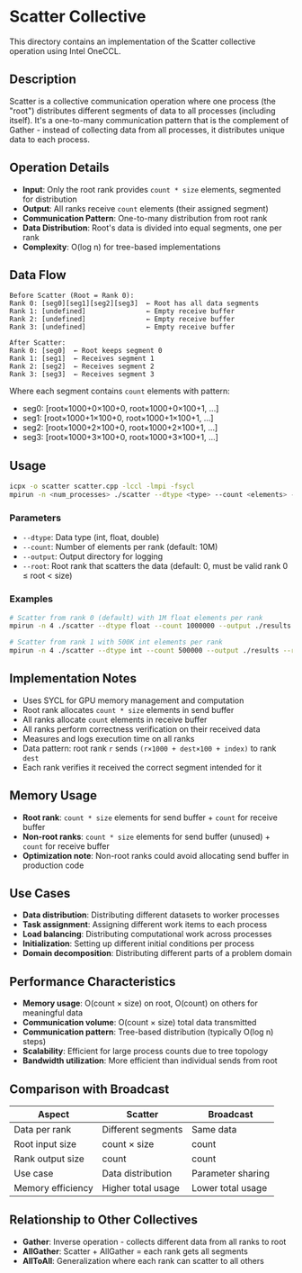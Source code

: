 # Scatter Collective

This directory contains an implementation of the Scatter collective operation using Intel OneCCL.

## Description

Scatter is a collective communication operation where one process (the "root") distributes different segments of data to all processes (including itself). It's a one-to-many communication pattern that is the complement of Gather - instead of collecting data from all processes, it distributes unique data to each process.

## Operation Details

- **Input**: Only the root rank provides `count * size` elements, segmented for distribution
- **Output**: All ranks receive `count` elements (their assigned segment)
- **Communication Pattern**: One-to-many distribution from root rank
- **Data Distribution**: Root's data is divided into equal segments, one per rank
- **Complexity**: O(log n) for tree-based implementations

## Data Flow

```
Before Scatter (Root = Rank 0):
Rank 0: [seg0][seg1][seg2][seg3]  ← Root has all data segments
Rank 1: [undefined]               ← Empty receive buffer
Rank 2: [undefined]               ← Empty receive buffer  
Rank 3: [undefined]               ← Empty receive buffer

After Scatter:
Rank 0: [seg0]  ← Root keeps segment 0
Rank 1: [seg1]  ← Receives segment 1
Rank 2: [seg2]  ← Receives segment 2
Rank 3: [seg3]  ← Receives segment 3
```

Where each segment contains `count` elements with pattern:
- seg0: [root×1000+0×100+0, root×1000+0×100+1, ...]
- seg1: [root×1000+1×100+0, root×1000+1×100+1, ...]
- seg2: [root×1000+2×100+0, root×1000+2×100+1, ...]
- seg3: [root×1000+3×100+0, root×1000+3×100+1, ...]

## Usage

```bash
icpx -o scatter scatter.cpp -lccl -lmpi -fsycl
mpirun -n <num_processes> ./scatter --dtype <type> --count <elements> --output <dir> --root <root_rank>
```

### Parameters

- `--dtype`: Data type (int, float, double)
- `--count`: Number of elements per rank (default: 10M)
- `--output`: Output directory for logging
- `--root`: Root rank that scatters the data (default: 0, must be valid rank 0 ≤ root < size)

### Examples

```bash
# Scatter from rank 0 (default) with 1M float elements per rank
mpirun -n 4 ./scatter --dtype float --count 1000000 --output ./results

# Scatter from rank 1 with 500K int elements per rank
mpirun -n 4 ./scatter --dtype int --count 500000 --output ./results --root 1
```

## Implementation Notes

- Uses SYCL for GPU memory management and computation
- Root rank allocates `count * size` elements in send buffer
- All ranks allocate `count` elements in receive buffer
- All ranks perform correctness verification on their received data
- Measures and logs execution time on all ranks
- Data pattern: root rank `r` sends `(r×1000 + dest×100 + index)` to rank `dest`
- Each rank verifies it received the correct segment intended for it

## Memory Usage

- **Root rank**: `count * size` elements for send buffer + `count` for receive buffer
- **Non-root ranks**: `count * size` elements for send buffer (unused) + `count` for receive buffer
- **Optimization note**: Non-root ranks could avoid allocating send buffer in production code

## Use Cases

- **Data distribution**: Distributing different datasets to worker processes
- **Task assignment**: Assigning different work items to each process
- **Load balancing**: Distributing computational work across processes
- **Initialization**: Setting up different initial conditions per process
- **Domain decomposition**: Distributing different parts of a problem domain

## Performance Characteristics

- **Memory usage**: O(count × size) on root, O(count) on others for meaningful data
- **Communication volume**: O(count × size) total data transmitted
- **Communication pattern**: Tree-based distribution (typically O(log n) steps)
- **Scalability**: Efficient for large process counts due to tree topology
- **Bandwidth utilization**: More efficient than individual sends from root

## Comparison with Broadcast

| Aspect | Scatter | Broadcast |
|--------|---------|-----------|
| Data per rank | Different segments | Same data |
| Root input size | count × size | count |
| Rank output size | count | count |
| Use case | Data distribution | Parameter sharing |
| Memory efficiency | Higher total usage | Lower total usage |

## Relationship to Other Collectives

- **Gather**: Inverse operation - collects different data from all ranks to root
- **AllGather**: Scatter + AllGather = each rank gets all segments
- **AllToAll**: Generalization where each rank can scatter to all others
